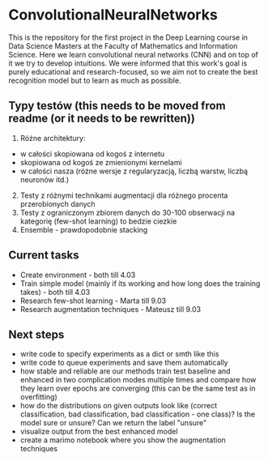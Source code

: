 # ConvolutionalNeuralNetworks

This is the repository for the first project in the Deep Learning course in Data Science Masters at the Faculty of Mathematics and Information Science. Here we learn convolutional neural networks (CNN) and on top of it we try to develop intuitions. We were informed that this work's goal is purely educational and research-focused, so we aim not to create the best recognition model but to learn as much as possible.

## Typy testów (this needs to be moved from readme (or it needs to be rewritten))
1. Różne architektury:
* w całości skopiowana od kogoś z internetu
* skopiowana od kogoś ze zmienionymi kernelami
* w całości nasza (różne wersje z regularyzacją, liczbą warstw, liczbą neuronów itd.)

2. Testy z różnymi technikami augmentacji dla różnego procenta przerobionych danych
3. Testy z ograniczonym zbiorem danych do 30-100 obserwacji na kategorię (few-shot learning) to bedzie ciezkie
4. Ensemble - prawdopodobnie stacking

## Current tasks 
* Create environment - both till 4.03
* Train simple model (mainly if its working and how long does the training takes) - both till 4.03
* Research few-shot learning - Marta till 9.03
* Research augmentation techniques - Mateusz till 9.03


## Next steps
- write code to specify experiments as a dict or smth like this
- write code to queue experiments and save them automatically
- how stable and reliable are our methods train test baseline and enhanced in two complication modes multiple times and compare how they learn over epochs are converging (this can be the same test as in overfitting)
- how do the distributions on given outputs look like (correct classification, bad classification, bad classification - one class)? Is the model sure or unsure? Can we return the label "unsure"
- visualize output from the best enhanced model
- create a marimo notebook where you show the augmentation techniques 
